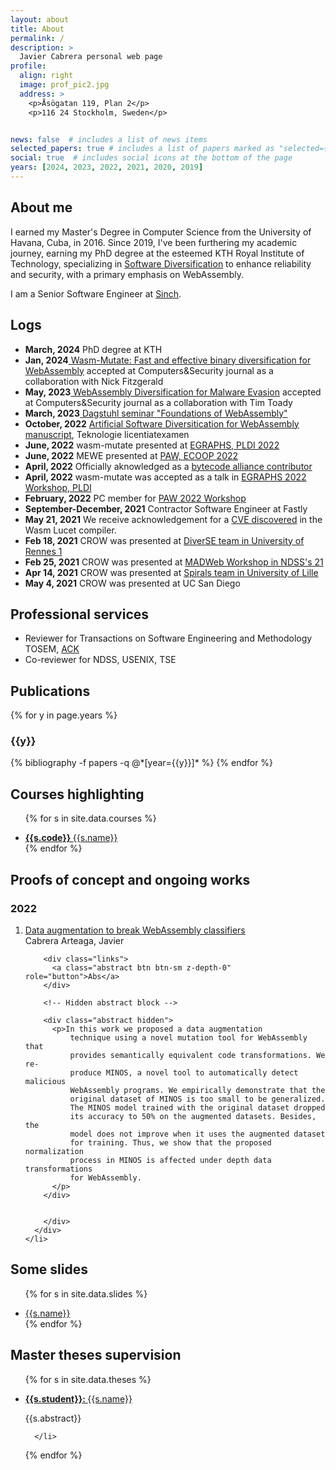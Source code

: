 ```yaml
---
layout: about
title: About
permalink: /
description: >
  Javier Cabrera personal web page
profile:
  align: right
  image: prof_pic2.jpg
  address: >
    <p>Åsögatan 119, Plan 2</p>
    <p>116 24 Stockholm, Sweden</p>


news: false  # includes a list of news items
selected_papers: true # includes a list of papers marked as "selected={true}"
social: true  # includes social icons at the bottom of the page
years: [2024, 2023, 2022, 2021, 2020, 2019]
---
```

 <h2>About me</h2>

I earned my Master's Degree in Computer Science from the University of Havana, Cuba, in 2016. Since 2019, I've been furthering my academic journey, earning my PhD degree at the esteemed KTH Royal Institute of Technology, specializing in <a href="https://www.jacarte.me/thesis/">Software Diversification</a> to enhance reliability and security, with a primary emphasis on WebAssembly.

I am a Senior Software Engineer at [Sinch](https://sinch.com/). 

<h2>Logs</h2>
<div class="collab">
  <ul>
      <li><strong>March, 2024</strong> PhD degree at KTH</li>
        <li><strong>Jan, 2024</strong><a href="https://www.sciencedirect.com/science/article/pii/S0167404823002067" target="_blank"> Wasm-Mutate: Fast and effective binary diversification for WebAssembly</a>  accepted at Computers&Security journal as a collaboration with Nick Fitzgerald</li>
    <li><strong>May, 2023</strong><a href="https://www.sciencedirect.com/science/article/pii/S0167404823002067" target="_blank"> WebAssembly Diversification for Malware Evasion</a>  accepted at Computers&Security journal as a collaboration with Tim Toady</li>
    <li><strong>March, 2023</strong><a href="https://www.dagstuhl.de/en/seminars/seminar-calendar/seminar-details/23101" target="_blank"> Dagstuhl seminar "Foundations of WebAssembly"</a></li>
    <li><strong>October, 2022</strong> <a href="https://www.jacarte.me/thesis/">Artificial Software Diversitication for WebAssembly manuscript</a>, Teknologie licentiatexamen </li>
    <li><strong>June, 2022</strong> wasm-mutate presented at <a href="https://pldi22.sigplan.org/home/egraphs-2022#program"> EGRAPHS, PLDI 2022 </a> </li>
    <li><strong>June, 2022</strong> MEWE presented at <a href="https://2022.ecoop.org/home/paw-2022#program"> PAW, ECOOP 2022 </a> </li>
    <li><strong>April, 2022</strong> Officially aknowledged as a <a href="https://github.com/bytecodealliance/governance/blob/main/recognized-contributors.md"> bytecode alliance contributor</a> </li>
    <li><strong>April, 2022</strong> wasm-mutate was accepted as a talk in <a href="https://pldi22.sigplan.org/home/egraphs-2022">EGRAPHS 2022 Workshop, PLDI</a> </li>
    <li><strong>February, 2022</strong> PC member for <a href="https://2022.ecoop.org/home/paw-2022">PAW 2022 Workshop</a> </li>
    <li><strong>September-December, 2021</strong> Contractor Software Engineer at Fastly </li>
    <li><strong>May 21, 2021</strong> We receive acknowledgement for a <a href="https://www.fastly.com/blog/defense-in-depth-stopping-a-wasm-compiler-bug-before-it-became-a-problem">CVE discovered</a> in the Wasm Lucet compiler. </li>
    <li><strong>Feb 18, 2021</strong> CROW was presented at <a href="https://www.diverse-team.fr/">DiverSE team in University of Rennes 1</a> </li>
    <li><strong>Feb 25, 2021</strong> CROW was presented at <a href="https://madweb.work/program21/">MADWeb Workshop in NDSS's 21</a></li>
    <li><strong>Apr 14, 2021</strong> CROW was presented at <a href="https://team.inria.fr/spirals/">Spirals team in University of Lille</a></li>
    <li><strong>May 4, 2021</strong> CROW was presented at UC San Diego</li>
  </ul>
</div>


<h2>Professional services</h2>
<div class="collab">
  <ul>
        <li>Reviewer for Transactions on Software Engineering and Methodology TOSEM, <a href="https://www.webofscience.com/wos/author/record/JER-6620-2023">ACK</a></li>
        <li>Co-reviewer for NDSS, USENIX, TSE</li>
  </ul>
</div>

<h2>Publications</h2>
<div class="publications">

{% for y in page.years %}
  <h3 class="year">{{y}}</h3>
  {% bibliography -f papers -q @*[year={{y}}]* %}
{% endfor %}


<h2>Courses highlighting</h2>
<div class="publications">

<ul>

  {% for s in site.data.courses %}
    <li><a href="{{s.url}}" target="_blank"><strong>{{s.code}} </strong>{{s.name}}</a></li>
  {% endfor %}

</ul>

</div>
<h2>Proofs of concept and ongoing works</h2>
  <div class="publications">
  <h3 class="year">2022</h3>

  <ol class="bibliography">

   <li>
      <div class="row">
        <div class="col-sm-2 abbr">
        </div>
        <div id="breaking" class="col-sm-8">
          <div class="title"><a target="_blank" href="assets/pdf/FID3214.pdf">Data augmentation to break WebAssembly classifiers</a></div>
          <div class="author">
                      Cabrera Arteaga, Javier
          </div>

        <div class="links">
          <a class="abstract btn btn-sm z-depth-0" role="button">Abs</a>
        </div>

        <!-- Hidden abstract block -->

        <div class="abstract hidden">
          <p>In this work we proposed a data augmentation
              technique using a novel mutation tool for WebAssembly that
              provides semantically equivalent code transformations. We re-
              produce MINOS, a novel tool to automatically detect malicious
              WebAssembly programs. We empirically demonstrate that the
              original dataset of MINOS is too small to be generalized.
              The MINOS model trained with the original dataset dropped
              its accuracy to 50% on the augmented datasets. Besides, the
              model does not improve when it uses the augmented dataset
              for training. Thus, we show that the proposed normalization
              process in MINOS is affected under depth data transformations
              for WebAssembly.
          </p>
        </div>


        </div>
      </div>
    </li>
  </ol>
</div>

<h2>Some slides</h2>
<div class="publications">

<ul>

  {% for s in site.data.slides %}
    <li><a href="{{s.url}}" target="_blank">{{s.name}}</a></li>
  {% endfor %}

</ul>

</div>

<h2>Master theses supervision</h2>
<div class="publications">

<ul>

  {% for s in site.data.theses %}
    <li>
      <div>
        <a href="{{s.url}}" target="_blank"><strong>{{s.student}}: </strong>{{s.name}}</a>
        <p>{{s.abstract}}</p>
      </div>

      </li>
  {% endfor %}

</ul>

</div>
